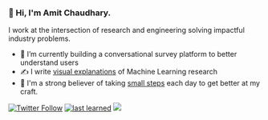 ### 👋 Hi, I'm Amit Chaudhary.

<!--
**amitness/amitness** is a ✨ _special_ ✨ repository because its `README.md` (this file) appears on your GitHub profile.
Here are some ideas to get you started:
-->

I work at the intersection of research and engineering solving impactful industry problems.

- 🔭 I’m currently building a conversational survey platform to better understand users
- ✍️ I write [visual explanations](https://amitness.com) of Machine Learning research
- 🌱 I'm a strong believer of taking [small steps](https://github.com/amitness/learning) each day to get better at my craft. 
  
[![Twitter Follow](https://img.shields.io/twitter/follow/amitness?label=Follow&style=social)](https://twitter.com/intent/follow?screen_name=amitness)
[![last learned](https://img.shields.io/github/last-commit/amitness/learning?label=last%20learned&style=flat-square)](https://github.com/amitness/learning)
![](https://hits.dwyl.com/amitness/amitness.svg) 
